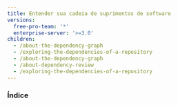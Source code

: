 ```yaml
---
title: Entender sua cadeia de suprimentos de software
versions:
  free-pro-team: '*'
  enterprise-server: '>=3.0'
children:
  - /about-the-dependency-graph
  - /exploring-the-dependencies-of-a-repository
  - /about-the-dependency-graph
  - /about-dependency-review
  - /exploring-the-dependencies-of-a-repository
---
```

### Índice
